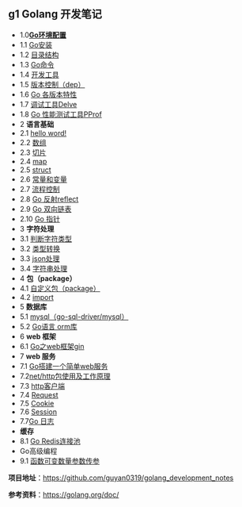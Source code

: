 ## g1   Golang 开发笔记



- 1.0[**Go环境配置**](https://github.com/guyan0319/golang_development_notes/blob/master/zh/1.0.md)
- 1.1 [Go安装](https://github.com/guyan0319/golang_development_notes/blob/master/zh/1.1.md)
- 1.2 [目录结构](https://github.com/guyan0319/golang_development_notes/blob/master/zh/1.2.md)
- 1.3 [Go命令](https://github.com/guyan0319/golang_development_notes/blob/master/zh/1.3.md)
- 1.4 [开发工具](https://github.com/guyan0319/golang_development_notes/blob/master/zh/1.4.md)
- 1.5 [版本控制（dep）](https://github.com/guyan0319/golang_development_notes/blob/master/zh/1.5.md)
- 1.6 [Go 各版本特性](https://github.com/guyan0319/golang_development_notes/blob/master/zh/1.6.md)
- 1.7 [调试工具Delve](https://github.com/guyan0319/golang_development_notes/blob/master/zh/1.7.md)
- 1.8  [Go 性能测试工具PProf](https://github.com/guyan0319/golang_development_notes/blob/master/zh/1.8.md)
- 2 **语言基础**
- 2.1 [hello word!](https://github.com/guyan0319/golang_development_notes/blob/master/zh/2.1.md)
- 2.2 [数组](https://github.com/guyan0319/golang_development_notes/blob/master/zh/2.2.md)
- 2.3 [切片](https://github.com/guyan0319/golang_development_notes/blob/master/zh/2.3.md)
- 2.4 [map](https://github.com/guyan0319/golang_development_notes/blob/master/zh/2.4.md)
- 2.5 [struct](https://github.com/guyan0319/golang_development_notes/blob/master/zh/2.5.md)
- 2.6 [常量和变量](https://github.com/guyan0319/golang_development_notes/blob/master/zh/2.6.md)
- 2.7 [流程控制](https://github.com/guyan0319/golang_development_notes/blob/master/zh/2.7.md)
- 2.8 [Go 反射reflect](https://github.com/guyan0319/golang_development_notes/blob/master/zh/2.8.md)
- 2.9 [Go 双向链表](https://github.com/guyan0319/golang_development_notes/blob/master/zh/2.9.md)
- 2.10 [Go 指针](https://github.com/guyan0319/golang_development_notes/blob/master/zh/2.10.md)
- 3 **字符处理**
- 3.1 [判断字符类型](https://github.com/guyan0319/golang_development_notes/blob/master/zh/3.1.md)
- 3.2 [类型转换](https://github.com/guyan0319/golang_development_notes/blob/master/zh/3.2.md)
- 3.3 [json处理](https://github.com/guyan0319/golang_development_notes/blob/master/zh/3.3.md)
- 3.4 [字符串处理](https://github.com/guyan0319/golang_development_notes/blob/master/zh/3.4.md)
- 4 **包（package）**
- 4.1 [自定义包（package）](https://github.com/guyan0319/golang_development_notes/blob/master/zh/4.1.md)
- 4.2  [import](https://github.com/guyan0319/golang_development_notes/blob/master/zh/4.2.md)
- 5 **数据库**
- 5.1 [mysql（go-sql-driver/mysql）](https://github.com/guyan0319/golang_development_notes/blob/master/zh/5.1.md)
- 5.2 [Go语言 orm库](https://github.com/guyan0319/golang_development_notes/blob/master/zh/5.2.md)
- 6 **web 框架**
- 6.1 [Go之web框架gin](https://github.com/guyan0319/golang_development_notes/blob/master/zh/6.1.md)
- 7 **web 服务**
- 7.1 [Go搭建一个简单web服务](https://github.com/guyan0319/golang_development_notes/blob/master/zh/7.1.md)
- 7.2[net/http包使用及工作原理](https://github.com/guyan0319/golang_development_notes/blob/master/zh/7.2.md)
- 7.3 [http客户端](https://github.com/guyan0319/golang_development_notes/blob/master/zh/7.3.md)
- 7.4 [Request](https://github.com/guyan0319/golang_development_notes/blob/master/zh/7.4.md)
- 7.5 [Cookie](https://github.com/guyan0319/golang_development_notes/blob/master/zh/7.5.md)
- 7.6 [Session](https://github.com/guyan0319/golang_development_notes/blob/master/zh/7.6.md)
- 7.7[Go 日志](https://github.com/guyan0319/golang_development_notes/blob/master/zh/7.7.md)
- **缓存**
- 8.1 [Go Redis连接池](https://github.com/guyan0319/golang_development_notes/blob/master/zh/8.1.md)
- Go高级编程
- 9.1 [函数可变数量参数传参](https://github.com/guyan0319/golang_development_notes/blob/master/zh/9.1.md)

**项目地址**：https://github.com/guyan0319/golang_development_notes

**参考资料**：https://golang.org/doc/
